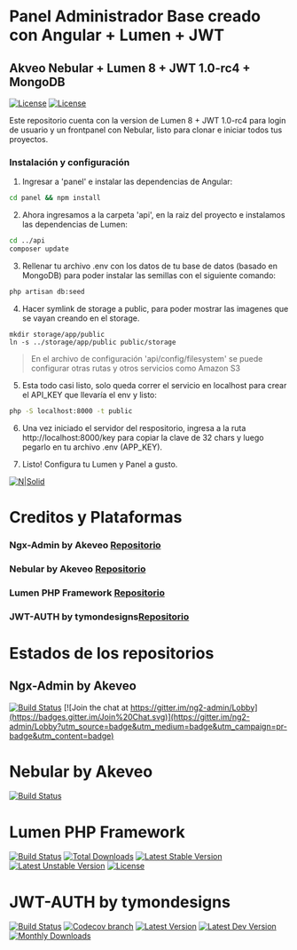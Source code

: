 # Panel Administrador Base creado con Angular + Lumen + JWT
## Akveo Nebular + Lumen 8 + JWT 1.0-rc4 + MongoDB

[![License](https://tecnomanu.com.ar/wp-content/uploads/2017/03/manucloud_creador.png)](https://tecnomanu.com.ar)
[![License](https://poser.pugx.org/laravel/lumen-framework/license.svg)](https://opensource.org/licenses/MIT)

Este repositorio cuenta con la version de Lumen 8 + JWT 1.0-rc4 para login de usuario y un frontpanel con Nebular, listo para clonar e iniciar todos tus proyectos.


### Instalación y configuración

1. Ingresar a 'panel' e instalar las dependencias de Angular:
```sh
cd panel && npm install
```

2. Ahora ingresamos a la carpeta 'api', en la raiz del proyecto e instalamos las dependencias de Lumen:
```sh
cd ../api
composer update
```

3. Rellenar tu archivo .env con los datos de tu base de datos (basado en MongoDB) para poder instalar las semillas con el siguiente comando:
```sh
php artisan db:seed
```

4. Hacer symlink de storage a public, para poder mostrar las imagenes que se vayan creando en el storage.
```
mkdir storage/app/public
ln -s ../storage/app/public public/storage
````
> En el archivo de configuración 'api/config/filesystem' se puede configurar otras rutas y otros servicios como Amazon S3

5. Esta todo casi listo, solo queda correr el servicio en localhost para crear el API_KEY que llevaría el env y listo:
```sh
php -S localhost:8000 -t public
```

6. Una vez iniciado el servidor del respositorio, ingresa a la ruta http://localhost:8000/key para copiar la clave de 32 chars y luego pegarlo en tu archivo .env (APP_KEY).

7. Listo! Configura tu Lumen y Panel a gusto.


[![N|Solid](http://tecnomanu.com.ar/wp-content/uploads/2017/03/manucloud_createby.png)](https://manu.cloud)

# Creditos y Plataformas
### Ngx-Admin by Akeveo [Repositorio](https://github.com/akveo/ngx-admin)
### Nebular by Akeveo [Repositorio]("https://akveo.github.io/nebular)
### Lumen PHP Framework [Repositorio](https://github.com/laravel/lumen-framework)
### JWT-AUTH by tymondesigns[Repositorio](https://github.com/tymondesigns/jwt-auth)


# Estados de los repositorios

## Ngx-Admin by Akeveo
[![Build Status](https://travis-ci.org/akveo/ngx-admin.svg?branch=master)](https://travis-ci.org/akveo/ngx-admin)
[![Join the chat at https://gitter.im/ng2-admin/Lobby](https://badges.gitter.im/Join%20Chat.svg)](https://gitter.im/ng2-admin/Lobby?utm_source=badge&utm_medium=badge&utm_campaign=pr-badge&utm_content=badge)

# Nebular by Akeveo
[![Build Status](https://travis-ci.org/akveo/nebular.svg?branch=master)](https://travis-ci.org/akveo/nebular)

# Lumen PHP Framework
[![Build Status](https://travis-ci.org/laravel/lumen-framework.svg)](https://travis-ci.org/laravel/lumen-framework)
[![Total Downloads](https://poser.pugx.org/laravel/lumen-framework/d/total.svg)](https://packagist.org/packages/laravel/lumen-framework)
[![Latest Stable Version](https://poser.pugx.org/laravel/lumen-framework/v/stable.svg)](https://packagist.org/packages/laravel/lumen-framework)
[![Latest Unstable Version](https://poser.pugx.org/laravel/lumen-framework/v/unstable.svg)](https://packagist.org/packages/laravel/lumen-framework)
[![License](https://poser.pugx.org/laravel/lumen-framework/license.svg)](https://packagist.org/packages/laravel/lumen-framework)

# JWT-AUTH by tymondesigns
[![Build Status](http://img.shields.io/travis/tymondesigns/jwt-auth/master.svg?style=flat-square)](https://travis-ci.org/tymondesigns/jwt-auth)
[![Codecov branch](https://img.shields.io/codecov/c/github/tymondesigns/jwt-auth/develop.svg?style=flat-square)](https://codecov.io/github/tymondesigns/jwt-auth)
[![Latest Version](http://img.shields.io/packagist/v/tymon/jwt-auth.svg?style=flat-square)](https://packagist.org/packages/tymon/jwt-auth)
[![Latest Dev Version](https://img.shields.io/packagist/vpre/tymon/jwt-auth.svg?style=flat-square)](https://packagist.org/packages/tymon/jwt-auth#dev-develop)
[![Monthly Downloads](https://img.shields.io/packagist/dm/tymon/jwt-auth.svg?style=flat-square)](https://packagist.org/packages/tymon/jwt-auth)
